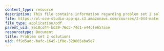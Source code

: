 ```yaml
---
content_type: resource
description: This file contains information regarding problem set 2 solutions.
file: https://ol-ocw-studio-app-qa.s3.amazonaws.com/courses/3-044-materials-processing-spring-2013/ff9d5adcbafc16451f8e329865aba5e7_MIT3_044S13_pset2solns.pdf
file_type: application/pdf
parent_uid: 8e10cd44-bd29-76d3-74d1-e44cfe657aae
resourcetype: Document
title: Problem set 2 solutions
uid: ff9d5adc-bafc-1645-1f8e-329865aba5e7
---
```

